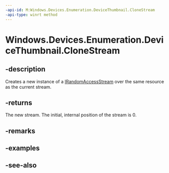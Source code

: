 ```yaml
---
-api-id: M:Windows.Devices.Enumeration.DeviceThumbnail.CloneStream
-api-type: winrt method
---
```


<!-- Method syntax
public Windows.Storage.Streams.IRandomAccessStream CloneStream()
-->

# Windows.Devices.Enumeration.DeviceThumbnail.CloneStream

## -description
Creates a new instance of a [IRandomAccessStream](../windows.storage.streams/irandomaccessstream.md) over the same resource as the current stream.

## -returns
The new stream. The initial, internal position of the stream is 0.

## -remarks

## -examples

## -see-also
